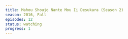```yaml
---
title: Mahou Shoujo Nante Mou Ii Desukara (Season 2)
season: 2016, Fall
episodes: 12
status: watching
progress: 1
---
```

